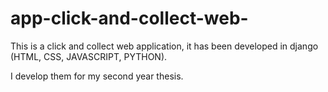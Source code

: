 # app-click-and-collect-web-

This is a click and collect web application, it has been developed in django (HTML, CSS, JAVASCRIPT, PYTHON).

I develop them for my second year thesis.
